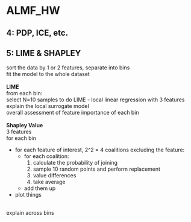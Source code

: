 # ALMF_HW

## 4: PDP, ICE, etc.

## 5: LIME & SHAPLEY
sort the data by 1 or 2 features, separate into bins<br>
fit the model to the whole dataset<br>
<br>
**LIME**<br>
from each bin:<br>
	select N=10 samples to do LIME - local linear regression with 3 features<br>
	explain the local surrogate model<br>
overall assessment of feature importance of each bin<br>
<br>
**Shapley Value**<br>
3 features<br>
for each bin<br>
- for each feature of interest, 2^2 = 4 coalitions excluding the feature:<br>
	- for each coalition:<br>
		1. calculate the probability of joining<br>
		2. sample 10 random points and perform replacement<br>
		3. value differences<br>
		4. take average<br>
	- add them up<br>
- plot things<br>
<br>
explain across bins<br>

